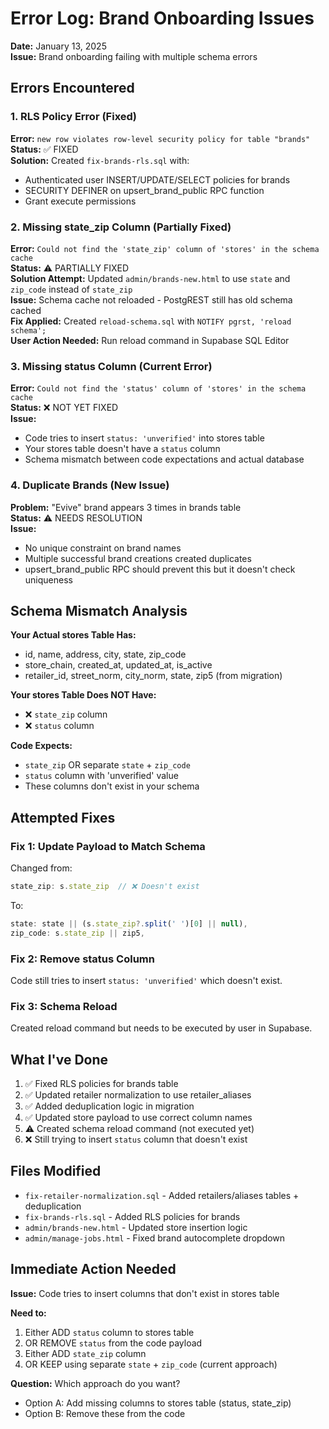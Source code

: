 # Error Log: Brand Onboarding Issues

**Date:** January 13, 2025  
**Issue:** Brand onboarding failing with multiple schema errors

## Errors Encountered

### 1. RLS Policy Error (Fixed)
**Error:** `new row violates row-level security policy for table "brands"`  
**Status:** ✅ FIXED  
**Solution:** Created `fix-brands-rls.sql` with:
- Authenticated user INSERT/UPDATE/SELECT policies for brands
- SECURITY DEFINER on upsert_brand_public RPC function
- Grant execute permissions

### 2. Missing state_zip Column (Partially Fixed)
**Error:** `Could not find the 'state_zip' column of 'stores' in the schema cache`  
**Status:** ⚠️ PARTIALLY FIXED  
**Solution Attempt:** Updated `admin/brands-new.html` to use `state` and `zip_code` instead of `state_zip`  
**Issue:** Schema cache not reloaded - PostgREST still has old schema cached  
**Fix Applied:** Created `reload-schema.sql` with `NOTIFY pgrst, 'reload schema';`  
**User Action Needed:** Run reload command in Supabase SQL Editor

### 3. Missing status Column (Current Error)
**Error:** `Could not find the 'status' column of 'stores' in the schema cache`  
**Status:** ❌ NOT YET FIXED  
**Issue:** 
- Code tries to insert `status: 'unverified'` into stores table
- Your stores table doesn't have a `status` column
- Schema mismatch between code expectations and actual database

### 4. Duplicate Brands (New Issue)
**Problem:** "Evive" brand appears 3 times in brands table  
**Status:** ⚠️ NEEDS RESOLUTION  
**Issue:** 
- No unique constraint on brand names
- Multiple successful brand creations created duplicates
- upsert_brand_public RPC should prevent this but it doesn't check uniqueness

## Schema Mismatch Analysis

**Your Actual stores Table Has:**
- id, name, address, city, state, zip_code
- store_chain, created_at, updated_at, is_active
- retailer_id, street_norm, city_norm, state, zip5 (from migration)

**Your stores Table Does NOT Have:**
- ❌ `state_zip` column
- ❌ `status` column

**Code Expects:**
- `state_zip` OR separate `state` + `zip_code`
- `status` column with 'unverified' value
- These columns don't exist in your schema

## Attempted Fixes

### Fix 1: Update Payload to Match Schema
Changed from:
```javascript
state_zip: s.state_zip  // ❌ Doesn't exist
```

To:
```javascript
state: state || (s.state_zip?.split(' ')[0] || null),
zip_code: s.state_zip || zip5,
```

### Fix 2: Remove status Column
Code still tries to insert `status: 'unverified'` which doesn't exist.

### Fix 3: Schema Reload
Created reload command but needs to be executed by user in Supabase.

## What I've Done

1. ✅ Fixed RLS policies for brands table
2. ✅ Updated retailer normalization to use retailer_aliases
3. ✅ Added deduplication logic in migration
4. ✅ Updated store payload to use correct column names
5. ⚠️ Created schema reload command (not executed yet)
6. ❌ Still trying to insert `status` column that doesn't exist

## Files Modified

- `fix-retailer-normalization.sql` - Added retailers/aliases tables + deduplication
- `fix-brands-rls.sql` - Added RLS policies for brands
- `admin/brands-new.html` - Updated store insertion logic
- `admin/manage-jobs.html` - Fixed brand autocomplete dropdown

## Immediate Action Needed

**Issue:** Code tries to insert columns that don't exist in stores table

**Need to:** 
1. Either ADD `status` column to stores table
2. OR REMOVE `status` from the code payload
3. Either ADD `state_zip` column  
4. OR KEEP using separate `state` + `zip_code` (current approach)

**Question:** Which approach do you want?
- Option A: Add missing columns to stores table (status, state_zip)
- Option B: Remove these from the code

